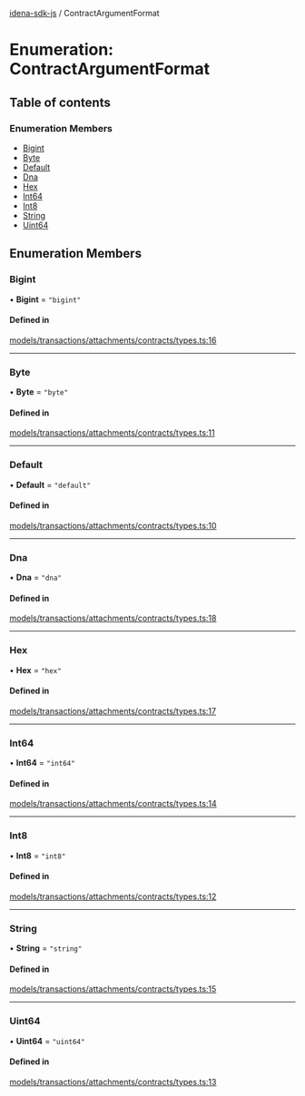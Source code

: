 [idena-sdk-js](../README.md) / ContractArgumentFormat

# Enumeration: ContractArgumentFormat

## Table of contents

### Enumeration Members

- [Bigint](ContractArgumentFormat.md#bigint)
- [Byte](ContractArgumentFormat.md#byte)
- [Default](ContractArgumentFormat.md#default)
- [Dna](ContractArgumentFormat.md#dna)
- [Hex](ContractArgumentFormat.md#hex)
- [Int64](ContractArgumentFormat.md#int64)
- [Int8](ContractArgumentFormat.md#int8)
- [String](ContractArgumentFormat.md#string)
- [Uint64](ContractArgumentFormat.md#uint64)

## Enumeration Members

### Bigint

• **Bigint** = ``"bigint"``

#### Defined in

[models/transactions/attachments/contracts/types.ts:16](https://github.com/idena-network/idena-sdk-js/blob/master/src/models/transactions/attachments/contracts/types.ts#L16)

___

### Byte

• **Byte** = ``"byte"``

#### Defined in

[models/transactions/attachments/contracts/types.ts:11](https://github.com/idena-network/idena-sdk-js/blob/master/src/models/transactions/attachments/contracts/types.ts#L11)

___

### Default

• **Default** = ``"default"``

#### Defined in

[models/transactions/attachments/contracts/types.ts:10](https://github.com/idena-network/idena-sdk-js/blob/master/src/models/transactions/attachments/contracts/types.ts#L10)

___

### Dna

• **Dna** = ``"dna"``

#### Defined in

[models/transactions/attachments/contracts/types.ts:18](https://github.com/idena-network/idena-sdk-js/blob/master/src/models/transactions/attachments/contracts/types.ts#L18)

___

### Hex

• **Hex** = ``"hex"``

#### Defined in

[models/transactions/attachments/contracts/types.ts:17](https://github.com/idena-network/idena-sdk-js/blob/master/src/models/transactions/attachments/contracts/types.ts#L17)

___

### Int64

• **Int64** = ``"int64"``

#### Defined in

[models/transactions/attachments/contracts/types.ts:14](https://github.com/idena-network/idena-sdk-js/blob/master/src/models/transactions/attachments/contracts/types.ts#L14)

___

### Int8

• **Int8** = ``"int8"``

#### Defined in

[models/transactions/attachments/contracts/types.ts:12](https://github.com/idena-network/idena-sdk-js/blob/master/src/models/transactions/attachments/contracts/types.ts#L12)

___

### String

• **String** = ``"string"``

#### Defined in

[models/transactions/attachments/contracts/types.ts:15](https://github.com/idena-network/idena-sdk-js/blob/master/src/models/transactions/attachments/contracts/types.ts#L15)

___

### Uint64

• **Uint64** = ``"uint64"``

#### Defined in

[models/transactions/attachments/contracts/types.ts:13](https://github.com/idena-network/idena-sdk-js/blob/master/src/models/transactions/attachments/contracts/types.ts#L13)
